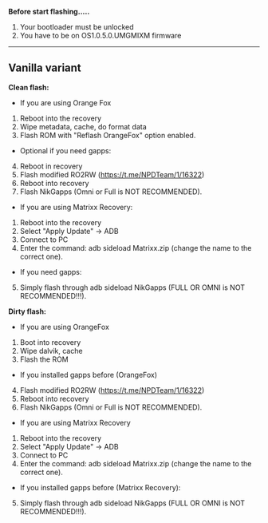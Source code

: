 **Before start flashing.....**

1. Your bootloader must be unlocked
2. You have to be on OS1.0.5.0.UMGMIXM firmware
----

## Vanilla variant

**Clean flash:**
- If you are using Orange Fox
1. Reboot into the recovery
2. Wipe metadata, cache, do format data
3. Flash ROM with "Reflash OrangeFox" option enabled.

- Optional if you need gapps:
4. Reboot in recovery
5. Flash modified RO2RW (https://t.me/NPDTeam/1/16322)
6. Reboot into recovery
7. Flash NikGapps (Omni or Full is NOT RECOMMENDED).

- If you are using Matrixx Recovery:
1. Reboot into the recovery
2. Select "Apply Update" -> ADB
3. Connect to PC
4. Enter the command: adb sideload Matrixx.zip (change the name to the correct one).

- If you need gapps:
5. Simply flash through adb sideload NikGapps (FULL OR OMNI is NOT RECOMMENDED!!!).

**Dirty flash:**
- If you are using OrangeFox
1. Boot into recovery
2. Wipe dalvik, cache
3. Flash the ROM

- If you installed gapps before (OrangeFox)
4. Flash modified RO2RW (https://t.me/NPDTeam/1/16322)
5. Reboot into recovery
6. Flash NikGapps (Omni or Full is NOT RECOMMENDED).

- If you are using Matrixx Recovery
1. Reboot into the recovery
2. Select "Apply Update" -> ADB
3. Connect to PC
4. Enter the command: adb sideload Matrixx.zip (change the name to the correct one).

- If you installed gapps before (Matrixx Recovery):
5. Simply flash through adb sideload NikGapps (FULL OR OMNI is NOT RECOMMENDED!!!).
